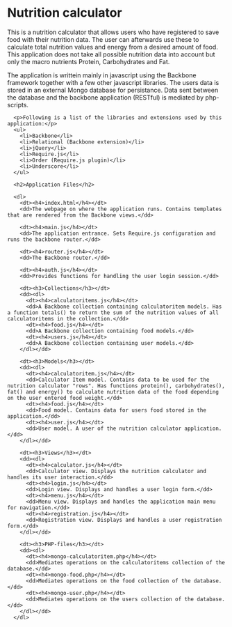 <!doctype html>
<html>
  <head>
  </head>
  <body>
      <h1>Nutrition calculator</h1>
      <p>This is a nutrition calculator that allows users who have registered to save food with their nutrition data. The user can afterwards use these to calculate total nutrition values and energy from a desired amount of food. This application does not take all possible nutrition data into account but only the macro nutrients Protein, Carbohydrates and Fat.</p>
      <p>The application is writtein mainly in javascript using the Backbone framework together with a few other javascript libraries. The users data is stored in an external Mongo database for persistance. Data sent between the database and the backbone application (RESTful) is mediated by php-scripts.</p>

      <p>Following is a list of the libraries and extensions used by this application:</p>
      <ul>
        <li>Backbone</li>
        <li>Relational (Backbone extension)</li>
        <li>jQuery</li>
        <li>Require.js</li>
        <li>Order (Require.js plugin)</li>
        <li>Underscore</li>
      </ul>

      <h2>Application Files</h2>

      <dl>
        <dt><h4>index.html</h4></dt>
        <dd>The webpage on where the application runs. Contains templates that are rendered from the Backbone views.</dd>

        <dt><h4>main.js</h4></dt>
        <dd>The application entrance. Sets Require.js configuration and runs the backbone router.</dd>

        <dt><h4>router.js</h4></dt>
        <dd>The Backbone router.</dd>

        <dt><h4>auth.js</h4></dt>
        <dd>Provides functions for handling the user login session.</dd>

        <dt><h3>Collections</h3></dt>
        <dd><dl>
          <dt><h4>calculatoritems.js</h4></dt>
          <dd>A Backbone collection containing calculatoritem models. Has a function totals() to return the sum of the nutrition values of all calculatoritems in the collection.</dd>
          <dt><h4>food.js</h4></dt>
          <dd>A Backbone collection containing food models.</dd>
          <dt><h4>users.js</h4></dt>
          <dd>A Backbone collection containing user models.</dd>
        </dl></dd>

        <dt><h3>Models</h3></dt>
        <dd><dl>
          <dt><h4>calculatoritem.js</h4></dt>
          <dd>Calculator Item model. Contains data to be used for the nutrition calculator "rows". Has functions protein(), carbohydrates(), fat() and energy() to calculate nutrition data of the food depending on the user entered food weight.</dd>
          <dt><h4>food.js</h4></dt>
          <dd>Food model. Contains data for users food stored in the application.</dd>
          <dt><h4>user.js</h4></dt>
          <dd>User model. A user of the nutrition calculator application.</dd>
        </dl></dd>

        <dt><h3>Views</h3></dt>
        <dd><dl>
          <dt><h4>calculator.js</h4></dt>
          <dd>Calculator view. Displays the nutrition calculator and handles its user interaction.</dd>
          <dt><h4>login.js</h4></dt>
          <dd>Login view. Displays and handles a user login form.</dd>
          <dt><h4>menu.js</h4></dt>
          <dd>Menu view. Displays and handles the application main menu for navigation.</dd>
          <dt><h4>registration.js</h4></dt>
          <dd>Registration view. Displays and handles a user registration form.</dd>
        </dl></dd>

        <dt><h3>PHP-files</h3></dt>
        <dd><dl>
          <dt><h4>mongo-calculatoritem.php</h4></dt>
          <dd>Mediates operations on the calculatoritems collection of the database.</dd>
          <dt><h4>mongo-food.php</h4></dt>
          <dd>Mediates operations on the food collection of the database.</dd>
          <dt><h4>mongo-user.php</h4></dt>
          <dd>Mediates operations on the users collection of the database.</dd>
        </dl></dd>
      </dl>
  </body>
</html>